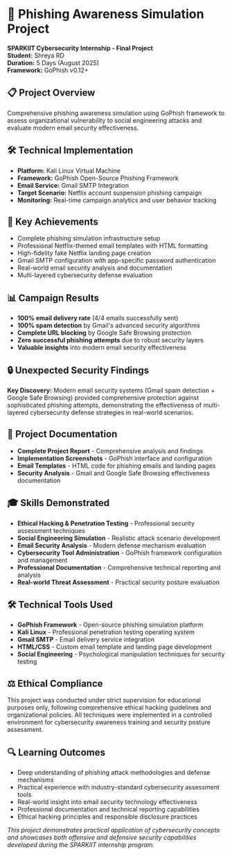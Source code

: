 # 🎯 Phishing Awareness Simulation Project

**SPARKIIT Cybersecurity Internship - Final Project**  
**Student:** Shreya RD  
**Duration:** 5 Days (August 2025)  
**Framework:** GoPhish v0.12+

## 📋 Project Overview
Comprehensive phishing awareness simulation using GoPhish framework to assess organizational vulnerability to social engineering attacks and evaluate modern email security effectiveness.

## 🛠️ Technical Implementation
- **Platform:** Kali Linux Virtual Machine
- **Framework:** GoPhish Open-Source Phishing Framework
- **Email Service:** Gmail SMTP Integration
- **Target Scenario:** Netflix account suspension phishing campaign
- **Monitoring:** Real-time campaign analytics and user behavior tracking

## 🎯 Key Achievements
-  Complete phishing simulation infrastructure setup
-  Professional Netflix-themed email templates with HTML formatting
-  High-fidelity fake Netflix landing page creation
-  Gmail SMTP configuration with app-specific password authentication
-  Real-world email security analysis and documentation
-  Multi-layered cybersecurity defense evaluation

## 📊 Campaign Results
- **100% email delivery rate** (4/4 emails successfully sent)
-  **100% spam detection** by Gmail's advanced security algorithms
-  **Complete URL blocking** by Google Safe Browsing protection
-  **Zero successful phishing attempts** due to robust security layers
-  **Valuable insights** into modern email security effectiveness

## 🔒 Unexpected Security Findings
**Key Discovery:** Modern email security systems (Gmail spam detection + Google Safe Browsing) provided comprehensive protection against sophisticated phishing attempts, demonstrating the effectiveness of multi-layered cybersecurity defense strategies in real-world scenarios.

## 📁 Project Documentation
-  **Complete Project Report** - Comprehensive analysis and findings
-  **Implementation Screenshots** - GoPhish interface and configuration
-  **Email Templates** - HTML code for phishing emails and landing pages
-  **Security Analysis** - Gmail and Google Safe Browsing effectiveness documentation

## 🎓 Skills Demonstrated
- **Ethical Hacking & Penetration Testing** - Professional security assessment techniques
- **Social Engineering Simulation** - Realistic attack scenario development
- **Email Security Analysis** - Modern defense mechanism evaluation
- **Cybersecurity Tool Administration** - GoPhish framework configuration and management
- **Professional Documentation** - Comprehensive technical reporting and analysis
- **Real-world Threat Assessment** - Practical security posture evaluation

## 🛠️ Technical Tools Used
- **GoPhish Framework** - Open-source phishing simulation platform
- **Kali Linux** - Professional penetration testing operating system
- **Gmail SMTP** - Email delivery service integration
- **HTML/CSS** - Custom email template and landing page development
- **Social Engineering** - Psychological manipulation techniques for security testing

## ⚖️ Ethical Compliance
This project was conducted under strict supervision for educational purposes only, following comprehensive ethical hacking guidelines and organizational policies. All techniques were implemented in a controlled environment for cybersecurity awareness training and security posture assessment.

## 🔍 Learning Outcomes
- Deep understanding of phishing attack methodologies and defense mechanisms
- Practical experience with industry-standard cybersecurity assessment tools
- Real-world insight into email security technology effectiveness
- Professional documentation and technical reporting capabilities
- Ethical hacking principles and responsible disclosure practices


*This project demonstrates practical application of cybersecurity concepts and showcases both offensive and defensive security capabilities developed during the SPARKIIT internship program.*
